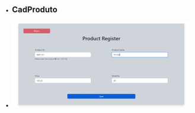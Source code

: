 - ## CadProduto

- <img src="https://github.com/Wendelsena/cadastroProduto_Angular/blob/main/src/app/exemple.jpeg?raw=true" alt="exemple"/>

